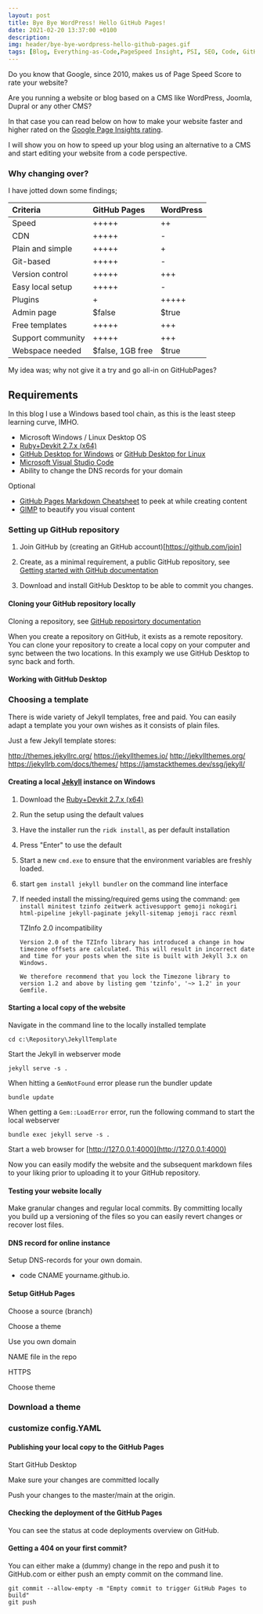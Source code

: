 ```yaml
---
layout: post
title: Bye Bye WordPress! Hello GitHub Pages!
date: 2021-02-20 13:37:00 +0100
description:  
img: header/bye-bye-wordpress-hello-github-pages.gif
tags: [Blog, Everything-as-Code,PageSpeed Insight, PSI, SEO, Code, GitHub, GitHubPages, WordPress]
---
```

Do you know that Google, since 2010, makes us of Page Speed Score to rate your website?

Are you running a website or blog based on a CMS like WordPress, Joomla, Dupral or any other CMS?

In that case you can read below on how to make your website faster and higher rated on the [Google Page Insights rating](https://developers.google.com/speed/docs/insights/v5/about).

I will show you on how to speed up your blog using an alternative to a CMS and start editing your website from a code perspective.

### Why changing over?

I have jotted down some findings;

| Criteria | GitHub Pages | WordPress | 
| :-- | :-- | :--|
| Speed | +++++ | ++ |
| CDN | +++++ | - |
| Plain and simple | +++++ | + |
| Git-based | +++++ | - |
| Version control | +++++ | +++ |
| Easy local setup | +++++ | - |
| Plugins | + | +++++ |
| Admin page | $false | $true |
| Free templates | +++++ | +++ |
| Support community | +++++ | +++ |
| Webspace needed | $false, 1GB free | $true |

My idea was; why not give it a try and go all-in on GitHubPages?

## Requirements

In this blog I use a Windows based tool chain, as this is the least steep learning curve, IMHO.

*	Microsoft Windows / Linux Desktop OS 
*	[Ruby+Devkit 2.7.x (x64)](https://github.com/oneclick/rubyinstaller2/releases/download/RubyInstaller-2.7.2-1/rubyinstaller-devkit-2.7.2-1-x64.exe)
*	[GitHub Desktop for Windows](https://central.github.com/deployments/desktop/desktop/latest/win32) or [GitHub Desktop for Linux](https://gist.github.com/berkorbay/6feda478a00b0432d13f1fc0a50467f1)
*	[Microsoft Visual Studio Code](https://code.visualstudio.com/docs/?dv=win)
*	Ability to change the DNS records for your domain

Optional
*	[GitHub Pages Markdown Cheatsheet](/assets/pdf/markdown-cheatsheet-online.pdf) to peek at while creating content
*	[GIMP](https://download.gimp.org/pub/gimp/v2.10/windows/) to beautify you visual content

### Setting up GitHub repository

1. Join GitHub by (creating an GitHub account)[https://github.com/join]

2. Create, as a minimal requirement, a public GitHub repository, see [Getting started with GitHub documentation](https://docs.github.com/en/github/getting-started-with-github/create-a-repo)

3. Download and install GitHub Desktop to be able to commit you changes.

#### Cloning your GitHub repository locally

Cloning a repository, see [GitHub reposirtory documentation](https://docs.github.com/en/github/creating-cloning-and-archiving-repositories/cloning-a-repository)

When you create a repository on GitHub, it exists as a remote repository. You can clone your repository to create a local copy on your computer and sync between the two locations. In this examply we use GitHub Desktop to sync back and forth.

#### Working with GitHub Desktop


### Choosing a template

There is wide variety of Jekyll templates, free and paid. You can easily adapt a template you your own wishes as it consists of plain files.

Just a few Jekyll template stores:

http://themes.jekyllrc.org/
https://jekyllthemes.io/
http://jekyllthemes.org/
https://jekyllrb.com/docs/themes/
https://jamstackthemes.dev/ssg/jekyll/

#### Creating a local [Jekyll](https://jekyllrb.com/) instance on Windows

1.	Download the [Ruby+Devkit 2.7.x (x64)](https://github.com/oneclick/rubyinstaller2/releases/download/RubyInstaller-2.7.2-1/rubyinstaller-devkit-2.7.2-1-x64.exe)
2.	Run the setup using the default values
3.	Have the installer run the ```ridk install```, as per default installation
4.	Press "Enter" to use the default
5.	Start a new ```cmd.exe``` to ensure that the environment variables are freshly loaded.
6.  start ```gem install jekyll bundler``` on the command line interface 
7.	If needed install the missing/required gems using the command: 
	```gem install minitest tzinfo zeitwerk activesupport gemoji nokogiri html-pipeline jekyll-paginate jekyll-sitemap jemoji racc rexml``` 

	TZInfo 2.0 incompatibility

		Version 2.0 of the TZInfo library has introduced a change in how timezone offsets are calculated. This will result in incorrect date and time for your posts when the site is built with Jekyll 3.x on Windows.

		We therefore recommend that you lock the Timezone library to version 1.2 and above by listing gem 'tzinfo', '~> 1.2' in your Gemfile.


#### Starting a local copy of the website
Navigate in the command line to the locally installed template

```cd c:\Repository\JekyllTemplate```

Start the Jekyll in webserver mode

```jekyll serve -s .```

When hitting a ```GemNotFound``` error please run the bundler update

```bundle update```

When getting a ```Gem::LoadError``` error, run the following command to start the local webserver

```bundle exec jekyll serve -s .```

Start a web browser for [http://127.0.0.1:4000](http://127.0.0.1:4000)

Now you can easily modify the website and the subsequent markdown files to your liking prior to uploading it to your GitHub repository.

#### Testing your website locally

Make granular changes and regular local commits. By committing locally you build up a versioning of the files so you can easily revert changes or recover lost files.

#### DNS record for online instance

Setup DNS-records for your own domain.

*	code	CNAME	yourname.github.io.
	

#### Setup GitHub Pages

Choose a source (branch)
	
Choose a theme
	
Use you own domain

NAME file in the repo
	
HTTPS
	
Choose theme

### Download a theme

### customize config.YAML

#### Publishing your local copy to the GitHub Pages

Start GitHub Desktop

Make sure your changes are committed locally

Push your changes to the master/main at the origin.

#### Checking the deployment of the GitHub Pages

You can see the status at code deployments overview on GitHub.

#### Getting a 404 on your first commit?

You can either make a (dummy) change in the repo and push it to GitHub.com or either push an empty commit on the command line.

``` 
git commit --allow-empty -m "Empty commit to trigger GitHub Pages to build"
git push
```
